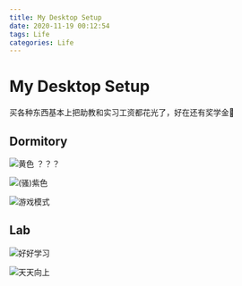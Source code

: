 ```yaml
---
title: My Desktop Setup
date: 2020-11-19 00:12:54
tags: Life
categories: Life
---
```


# My Desktop Setup

买各种东西基本上把助教和实习工资都花光了，好在还有奖学金🤣

## Dormitory

![黄色 ？？？](Dorm1.png)

![(骚)紫色](Dorm2.png)

![游戏模式](Dorm3.png)

<!-- ![全是屏幕](Dorm4.png) -->

## Lab

![好好学习](Lab2.png)

![天天向上](Lab1.png)